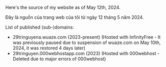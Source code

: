 Here's the source of my website as of May 12th, 2024.

Đây là nguồn của trang web của tôi từ ngày 12 tháng 5 năm 2024.

List of published (sub-)domains:
- 29tringuyena.wuaze.com (2023-present) (Hosted with InfinityFree - It was previously paused due to suspension of wuaze.com on May 10th, 2024, it was restored 4 days later)
- 29tringuyen.000webhostapp.com (2023) (Hosted with 000webhost - Deleted due to major errors of 000webhost)
